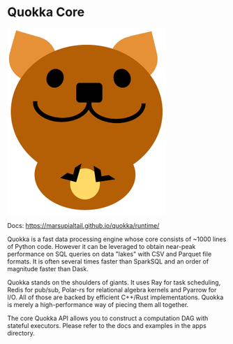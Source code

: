 # Quokka Core
![Alt text](docs/quokka.png?raw=true "Title")

Docs: https://marsupialtail.github.io/quokka/runtime/

Quokka is a fast data processing engine whose core consists of ~1000 lines of Python code. However it can be leveraged to obtain near-peak performance on SQL queries on data "lakes" with CSV and Parquet file formats. It is often several times faster than SparkSQL and an order of magnitude faster than Dask.

Quokka stands on the shoulders of giants. It uses Ray for task scheduling, Redis for pub/sub, Polar-rs for relational algebra kernels and Pyarrow for I/O. All of those are backed by efficient C++/Rust implementations. Quokka is merely a high-performance way of piecing them all together.

The core Quokka API allows you to construct a computation DAG with stateful executors. Please refer to the docs and examples in the apps directory.
